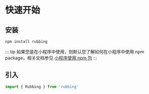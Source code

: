 # 快速开始

## 安装

```sh [npm]
npm install rubbing
```

::: tip
如果您是在小程序中使用，则默认您了解如何在小程序中使用 npm package，相关文档参见 [小程序使用 npm 包](https://developers.weixin.qq.com/miniprogram/dev/devtools/npm.html)
:::

## 引入

```ts
import { Rubbing } from 'rubbing'
```